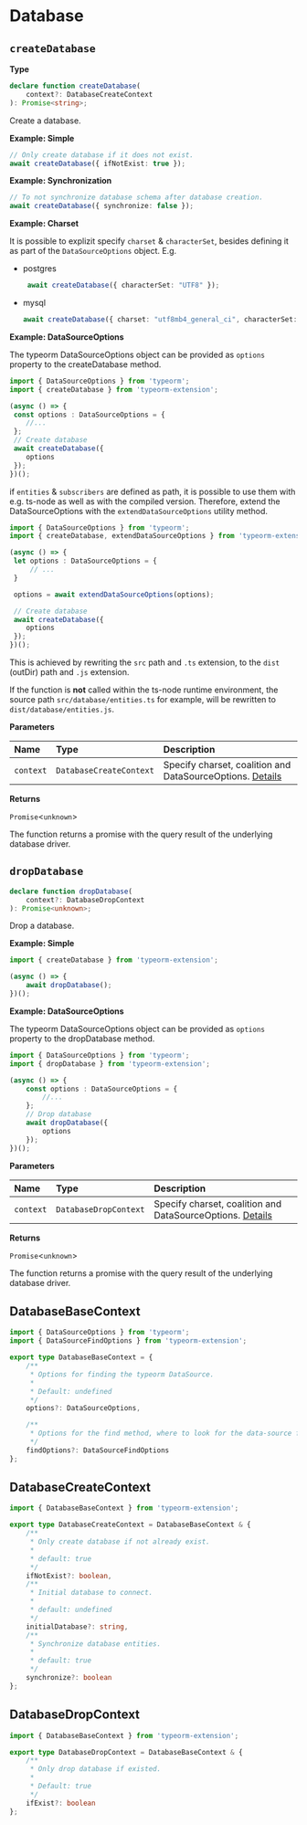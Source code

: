 # Database

## `createDatabase`

**Type**
```ts
declare function createDatabase(
    context?: DatabaseCreateContext
): Promise<string>;
```

Create a database.

**Example: Simple**
```typescript
// Only create database if it does not exist.
await createDatabase({ ifNotExist: true });
```

**Example: Synchronization**
```typescript
// To not synchronize database schema after database creation.
await createDatabase({ synchronize: false });
```

**Example: Charset**

It is possible to explizit specify `charset` & `characterSet`, besides defining it as part of the `DataSourceOptions` object.
E.g.
- postgres
  ```typescript
   await createDatabase({ characterSet: "UTF8" });
  ```
- mysql
  ```typescript
  await createDatabase({ charset: "utf8mb4_general_ci", characterSet: "utf8mb4" });
  ```

**Example: DataSourceOptions**

The typeorm DataSourceOptions object can be provided as `options` property to the createDatabase method.

```typescript
import { DataSourceOptions } from 'typeorm';
import { createDatabase } from 'typeorm-extension';

(async () => {
 const options : DataSourceOptions = {
    //...
 };
 // Create database
 await createDatabase({
    options
 });
})();
```

if `entities` & `subscribers` are defined as path, it is possible to use them with e.g. ts-node as well as with the compiled version.
Therefore, extend the DataSourceOptions with the `extendDataSourceOptions` utility method.

```typescript
import { DataSourceOptions } from 'typeorm';
import { createDatabase, extendDataSourceOptions } from 'typeorm-extension';

(async () => {
 let options : DataSourceOptions = {
     // ...
 }

 options = await extendDataSourceOptions(options);

 // Create database
 await createDatabase({
    options
 });
})();
```
This is achieved by rewriting the `src` path and `.ts` extension, to the `dist` (outDir) path and `.js` extension.

If the function is **not** called within the ts-node runtime environment, the source path `src/database/entities.ts` for example,
will be rewritten to `dist/database/entities.js`.

**Parameters**

| Name      | Type                    | Description                                                                         |
|:----------|:------------------------|:------------------------------------------------------------------------------------|
| `context` | `DatabaseCreateContext` | Specify charset, coalition and DataSourceOptions. [Details](#databasecreatecontext) |

**Returns**

`Promise`<`unknown`>

The function returns a promise with the query result of the underlying database driver.

## `dropDatabase`

```ts
declare function dropDatabase(
    context?: DatabaseDropContext
): Promise<unknown>;
```

Drop a database.

**Example: Simple**
```typescript
import { createDatabase } from 'typeorm-extension';

(async () => {
    await dropDatabase();
})();
```

**Example: DataSourceOptions**

The typeorm DataSourceOptions object can be provided as `options` property to the dropDatabase method.

```typescript
import { DataSourceOptions } from 'typeorm';
import { dropDatabase } from 'typeorm-extension';

(async () => {
    const options : DataSourceOptions = {
        //...
    };
    // Drop database
    await dropDatabase({
        options
    });
})();
```

**Parameters**

| Name      | Type                  | Description                                                                       |
|:----------|:----------------------|:----------------------------------------------------------------------------------|
| `context` | `DatabaseDropContext` | Specify charset, coalition and DataSourceOptions. [Details](#databasedropcontext) |

**Returns**

`Promise`<`unknown`>

The function returns a promise with the query result of the underlying database driver.

## DatabaseBaseContext
```typescript
import { DataSourceOptions } from 'typeorm';
import { DataSourceFindOptions } from 'typeorm-extension';

export type DatabaseBaseContext = {
    /**
     * Options for finding the typeorm DataSource.
     *
     * Default: undefined
     */
    options?: DataSourceOptions,

    /**
     * Options for the find method, where to look for the data-source file.
     */
    findOptions?: DataSourceFindOptions
};
```

## DatabaseCreateContext
```typescript
import { DatabaseBaseContext } from 'typeorm-extension';

export type DatabaseCreateContext = DatabaseBaseContext & {
    /**
     * Only create database if not already exist.
     *
     * default: true
     */
    ifNotExist?: boolean,
    /**
     * Initial database to connect.
     *
     * default: undefined
     */
    initialDatabase?: string,
    /**
     * Synchronize database entities.
     *
     * default: true
     */
    synchronize?: boolean
};
```

## DatabaseDropContext

```typescript
import { DatabaseBaseContext } from 'typeorm-extension';

export type DatabaseDropContext = DatabaseBaseContext & {
    /**
     * Only drop database if existed.
     *
     * Default: true
     */
    ifExist?: boolean
};
```
